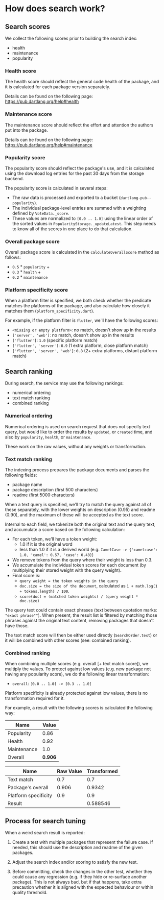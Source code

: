 # How does search work?

## Search scores

We collect the following scores prior to building the search index:
- health
- maintenance
- popularity

### Health score

The health score should reflect the general code health of the package,
and it is calculated for each package version separately.

Details can be found on the following page:
https://pub.dartlang.org/help#health

### Maintenance score

The maintenance score should reflect the effort and attention the authors
put into the package.

Details can be found on the following page:
https://pub.dartlang.org/help#maintenance 

### Popularity score

The popularity score should reflect the package's use, and it is calculated
using the download log entries for the past 30 days from the storage backend.

The popularity score is calculated in several steps:

- The raw data is processed and exported to a bucket (`dartlang-pub--popularity`).
- The individual package-level entries are summed with a weighting defined by `VoteData._score`.
- These values are normalized to `[0.0 .. 1.0]` using the linear order of the
  sorted values in `PopularityStorage._updateLatest`. This step needs to know
  all of the scores in one place to do that calculation.

### Overall package score

Overall package score is calculated in the `calculateOverallScore` method as follows:

- `0.5` * `popularity` +
- `0.3` * `health` +
- `0.2` * `maintenance`

### Platform specificity score

When a platform filter is specified, we both check whether the predicate
matches the platforms of the package, and also calculate how closely it
matches them (`platform_specificity.dart`).

For example, if the platform filter is `flutter`, we'll have the following scores:

- `<missing or empty platform>`: no match, doesn't show up in the results
- `['server', 'web']`: no match, doesn't show up in the results
- `['flutter']`: `1.0` (specific platform match)
- `['flutter', 'server']`: `0.9` (1 extra platform, close platform match)
- `['flutter', 'server', 'web']`: `0.8` (2+ extra platforms, distant platform match)

## Search ranking

During search, the service may use the following rankings:

- numerical ordering
- text match ranking
- combined ranking

### Numerical ordering

Numerical ordering is used on search request that does not specify text query, but
would like to order the results by `updated`, or `created` time, and also by
`popularity`, `health`, or `maintenance`. 

These work on the raw values, without any weights or transformation.

### Text match ranking

The indexing process prepares the package documents and parses the following fields:

- package name
- package description (first 500 characters)
- readme (first 5000 characters)

When a text query is specified, we'll try to match the query against all of these
separately, with the lower weights on description (0.95) and readme (0.90), and
the maximum of these will be accepted as the text score.

Internal to each field, we tokenize both the original text and the query text,
and accumulate a score based on the following calculation:

- For each token, we'll have a token weight:
  - 1.0 if it is the original word
  - less than 1.0 if it is a derived world (e.g. `CamelCase -> {'camelcase': 1.0, 'camel': 0.57, 'case': 0.43}`)
- We remove tokens from the query where their weight is less than 0.3.
- We accumulate the individual token scores for each document (by multiplying their stored weight with the query weight).
- Final score is:
  - `query weight = the token weights in the query`
  - `doc.size = the size of the document`, calculated as `1 + math.log(1 + tokens.length) / 100`.
  - `score(doc) = (matched token weights) / (query weight * doc.size)`

The query text could contain exact phrases (text between quotation marks:
`"exact phrase""`). When present, the result list is filtered by matching
those phrases against the original text content, removing packages that doesn't
have those.

The text match score will then be either used directly (`SearchOrder.text`) or it
will be combined with other scores (see: combined ranking).

### Combined ranking

When combining multiple scores (e.g. overall \[+ text match score]),
we multiply the values. To protect against low values (e.g. new package not having any popularity
score), we do the following linear transformation:

- `overall`: `[0.0 .. 1.0] -> [0.3 .. 1.0]`

Platform specificity is already protected against low values, there is no
transformation required for it.

For example, a result with the following scores is calculated the following way:

| Name | Value |
| --- | --- |
| Popularity | 0.86 |
| Health | 0.92 |
| Maintenance | 1.0 |
| Overall | **0.906** |

| Name | Raw Value | Transformed | 
| --- | --- | --- | 
| Text match | 0.7 | 0.7 | 
| Package's overall | 0.906 | 0.9342 | 
| Platform specificity | 0.9 | 0.9 |
| Result |  | 0.588546 | 

## Process for search tuning

When a weird search result is reported:

1. Create a test with multiple packages that represent the failure case.
   If needed, this should use the description and readme of the given packages.

2. Adjust the search index and/or scoring to satisfy the new test.

3. Before committing, check the changes in the other test, whether they
   could cause any regression (e.g. if they hide or re-surface another package). 
   This is not always bad, but if that happens, take extra precaution whether
   it is aligned with the expected behaviour or within quality threshold.
